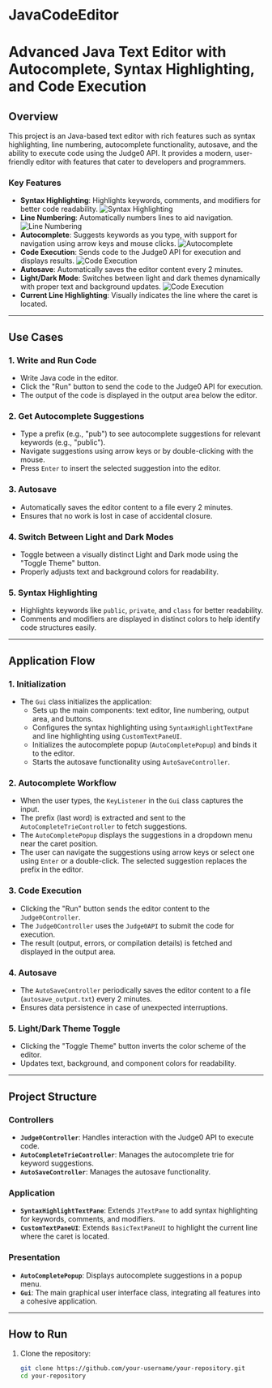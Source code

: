 # JavaCodeEditor

# Advanced Java Text Editor with Autocomplete, Syntax Highlighting, and Code Execution

## Overview

This project is an Java-based text editor with rich features such as syntax highlighting, line numbering, autocomplete functionality, autosave, and the ability to execute code using the Judge0 API. It provides a modern, user-friendly editor with features that cater to developers and programmers.

### Key Features
- **Syntax Highlighting**: Highlights keywords, comments, and modifiers for better code readability.
  ![Syntax Highlighting](images/errorScreen.png)
- **Line Numbering**: Automatically numbers lines to aid navigation.
  ![Line Numbering](images/numbering.png)
- **Autocomplete**: Suggests keywords as you type, with support for navigation using arrow keys and mouse clicks.
  ![Autocomplete](images/autocomplete.png)
- **Code Execution**: Sends code to the Judge0 API for execution and displays results.
  ![Code Execution](images/outputJava.png)
- **Autosave**: Automatically saves the editor content every 2 minutes.
- **Light/Dark Mode**: Switches between light and dark themes dynamically with proper text and background updates.
  ![Code Execution](images/darkMode.png)
- **Current Line Highlighting**: Visually indicates the line where the caret is located.

---

## Use Cases

### 1. **Write and Run Code**
- Write Java code in the editor.
- Click the "Run" button to send the code to the Judge0 API for execution.
- The output of the code is displayed in the output area below the editor.

### 2. **Get Autocomplete Suggestions**
- Type a prefix (e.g., "pub") to see autocomplete suggestions for relevant keywords (e.g., "public").
- Navigate suggestions using arrow keys or by double-clicking with the mouse.
- Press `Enter` to insert the selected suggestion into the editor.

### 3. **Autosave**
- Automatically saves the editor content to a file every 2 minutes.
- Ensures that no work is lost in case of accidental closure.

### 4. **Switch Between Light and Dark Modes**
- Toggle between a visually distinct Light and Dark mode using the "Toggle Theme" button.
- Properly adjusts text and background colors for readability.

### 5. **Syntax Highlighting**
- Highlights keywords like `public`, `private`, and `class` for better readability.
- Comments and modifiers are displayed in distinct colors to help identify code structures easily.

---

## Application Flow

### 1. **Initialization**
- The `Gui` class initializes the application:
  - Sets up the main components: text editor, line numbering, output area, and buttons.
  - Configures the syntax highlighting using `SyntaxHighlightTextPane` and line highlighting using `CustomTextPaneUI`.
  - Initializes the autocomplete popup (`AutoCompletePopup`) and binds it to the editor.
  - Starts the autosave functionality using `AutoSaveController`.

### 2. **Autocomplete Workflow**
- When the user types, the `KeyListener` in the `Gui` class captures the input.
- The prefix (last word) is extracted and sent to the `AutoCompleteTrieController` to fetch suggestions.
- The `AutoCompletePopup` displays the suggestions in a dropdown menu near the caret position.
- The user can navigate the suggestions using arrow keys or select one using `Enter` or a double-click. The selected suggestion replaces the prefix in the editor.

### 3. **Code Execution**
- Clicking the "Run" button sends the editor content to the `Judge0Controller`.
- The `Judge0Controller` uses the `Judge0API` to submit the code for execution.
- The result (output, errors, or compilation details) is fetched and displayed in the output area.

### 4. **Autosave**
- The `AutoSaveController` periodically saves the editor content to a file (`autosave_output.txt`) every 2 minutes.
- Ensures data persistence in case of unexpected interruptions.

### 5. **Light/Dark Theme Toggle**
- Clicking the "Toggle Theme" button inverts the color scheme of the editor.
- Updates text, background, and component colors for readability.

---

## Project Structure

### **Controllers**
- **`Judge0Controller`**: Handles interaction with the Judge0 API to execute code.
- **`AutoCompleteTrieController`**: Manages the autocomplete trie for keyword suggestions.
- **`AutoSaveController`**: Manages the autosave functionality.

### **Application**
- **`SyntaxHighlightTextPane`**: Extends `JTextPane` to add syntax highlighting for keywords, comments, and modifiers.
- **`CustomTextPaneUI`**: Extends `BasicTextPaneUI` to highlight the current line where the caret is located.

### **Presentation**
- **`AutoCompletePopup`**: Displays autocomplete suggestions in a popup menu.
- **`Gui`**: The main graphical user interface class, integrating all features into a cohesive application.

---

## How to Run

1. Clone the repository:
   ```bash
   git clone https://github.com/your-username/your-repository.git
   cd your-repository

